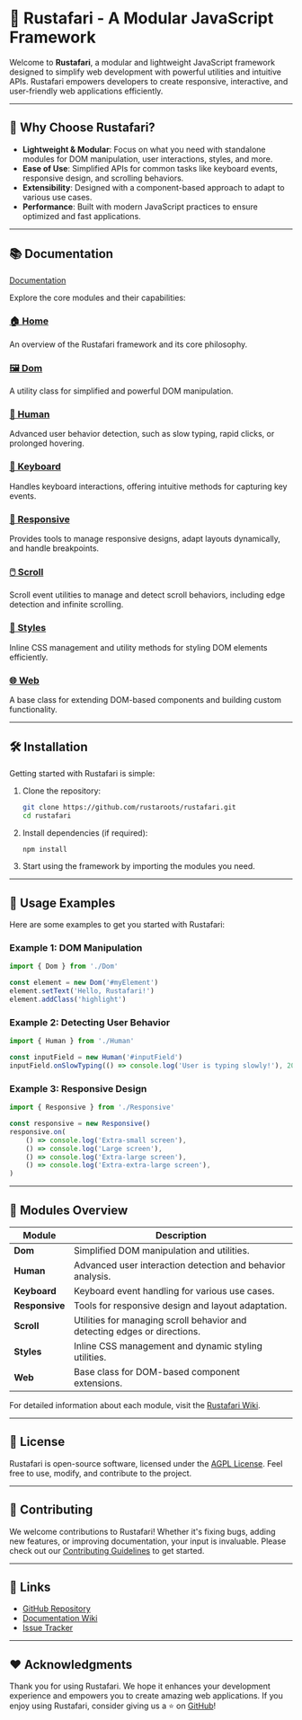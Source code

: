 # 🌴 **Rustafari** - A Modular JavaScript Framework

Welcome to **Rustafari**, a modular and lightweight JavaScript framework designed to simplify web development with powerful utilities and intuitive APIs. Rustafari empowers developers to create responsive, interactive, and user-friendly web applications efficiently.

---

## 🚀 **Why Choose Rustafari?**

- **Lightweight & Modular**: Focus on what you need with standalone modules for DOM manipulation, user interactions, styles, and more.
- **Ease of Use**: Simplified APIs for common tasks like keyboard events, responsive design, and scrolling behaviors.
- **Extensibility**: Designed with a component-based approach to adapt to various use cases.
- **Performance**: Built with modern JavaScript practices to ensure optimized and fast applications.

---

## 📚 **Documentation**

[Documentation](https://rustaroots.github.io/rustafari/)

Explore the core modules and their capabilities:

### [🏠 Home](https://github.com/rustaroots/rustafari/wiki/Home)
An overview of the Rustafari framework and its core philosophy.

### [🖼️ Dom](https://github.com/rustaroots/rustafari/wiki/Dom)
A utility class for simplified and powerful DOM manipulation.

### [🧠 Human](https://github.com/rustaroots/rustafari/wiki/Human)
Advanced user behavior detection, such as slow typing, rapid clicks, or prolonged hovering.

### [🎹 Keyboard](https://github.com/rustaroots/rustafari/wiki/Keyboard)
Handles keyboard interactions, offering intuitive methods for capturing key events.

### [📐 Responsive](https://github.com/rustaroots/rustafari/wiki/Responsive)
Provides tools to manage responsive designs, adapt layouts dynamically, and handle breakpoints.

### [🖱️ Scroll](https://github.com/rustaroots/rustafari/wiki/Scrollable)
Scroll event utilities to manage and detect scroll behaviors, including edge detection and infinite scrolling.

### [🎨 Styles](https://github.com/rustaroots/rustafari/wiki/Styles)
Inline CSS management and utility methods for styling DOM elements efficiently.

### [🌐 Web](https://github.com/rustaroots/rustafari/wiki/Web)
A base class for extending DOM-based components and building custom functionality.

---

## 🛠 **Installation**

Getting started with Rustafari is simple:

1. Clone the repository:
   ```bash
   git clone https://github.com/rustaroots/rustafari.git
   cd rustafari
   ```

2. Install dependencies (if required):
   ```bash
   npm install
   ```

3. Start using the framework by importing the modules you need.

---

## 📖 **Usage Examples**

Here are some examples to get you started with Rustafari:

### Example 1: DOM Manipulation

```typescript
import { Dom } from './Dom'

const element = new Dom('#myElement')
element.setText('Hello, Rustafari!')
element.addClass('highlight')
```

### Example 2: Detecting User Behavior

```typescript
import { Human } from './Human'

const inputField = new Human('#inputField')
inputField.onSlowTyping(() => console.log('User is typing slowly!'), 2000)
```

### Example 3: Responsive Design

```typescript
import { Responsive } from './Responsive'

const responsive = new Responsive()
responsive.on(
    () => console.log('Extra-small screen'),
    () => console.log('Large screen'),
    () => console.log('Extra-large screen'),
    () => console.log('Extra-extra-large screen'),
)
```

---

## 🧩 **Modules Overview**

| Module      | Description                                                                 |
|-------------|-----------------------------------------------------------------------------|
| **Dom**     | Simplified DOM manipulation and utilities.                                  |
| **Human**   | Advanced user interaction detection and behavior analysis.                  |
| **Keyboard**| Keyboard event handling for various use cases.                              |
| **Responsive** | Tools for responsive design and layout adaptation.                       |
| **Scroll** | Utilities for managing scroll behavior and detecting edges or directions.|
| **Styles**  | Inline CSS management and dynamic styling utilities.                        |
| **Web**     | Base class for DOM-based component extensions.                              |

For detailed information about each module, visit the [Rustafari Wiki](https://github.com/rustaroots/rustafari/wiki).

---

## 📄 **License**

Rustafari is open-source software, licensed under the [AGPL License](LICENSE). Feel free to use, modify, and contribute to the project.

---

## 🤝 **Contributing**

We welcome contributions to Rustafari! Whether it's fixing bugs, adding new features, or improving documentation, your input is invaluable. Please check out our [Contributing Guidelines](CONTRIBUTING.md) to get started.

---

## 🔗 **Links**

- [GitHub Repository](https://github.com/rustaroots/rustafari)
- [Documentation Wiki](https://github.com/rustaroots/rustafari/wiki)
- [Issue Tracker](https://github.com/rustaroots/rustafari/issues)

---

## ❤️ **Acknowledgments**

Thank you for using Rustafari. We hope it enhances your development experience and empowers you to create amazing web applications. If you enjoy using Rustafari, consider giving us a ⭐ on [GitHub](https://github.com/rustaroots/rustafari)!
